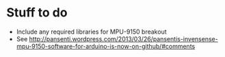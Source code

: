Stuff to do
===========

- Include any required libraries for MPU-9150 breakout
 - See http://pansenti.wordpress.com/2013/03/26/pansentis-invensense-mpu-9150-software-for-arduino-is-now-on-github/#comments
